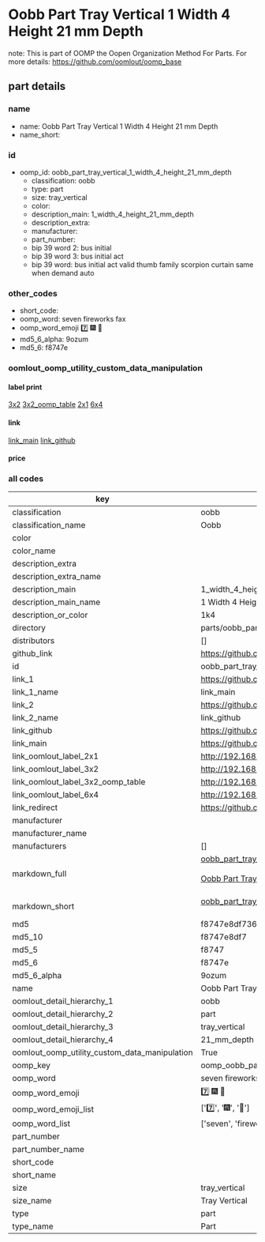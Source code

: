 # Oobb Part Tray Vertical 1 Width 4 Height 21 mm Depth  

note: This is part of OOMP the Oopen Organization Method For Parts. For more details: https://github.com/oomlout/oomp_base

##  part details
  







### name
* name: Oobb Part Tray Vertical 1 Width 4 Height 21 mm Depth
* name_short: 
### id
* oomp_id: oobb_part_tray_vertical_1_width_4_height_21_mm_depth
  * classification: oobb
  * type: part
  * size: tray_vertical
  * color: 
  * description_main: 1_width_4_height_21_mm_depth
  * description_extra: 
  * manufacturer: 
  * part_number: 
  * bip 39 word 2: bus initial
  * bip 39 word 3: bus initial act
  * bip 39 word: bus initial act valid thumb family scorpion curtain same when demand auto

### other_codes
* short_code: 
* oomp_word: seven fireworks fax
* oomp_word_emoji :seven: :fireworks: :fax:
* md5_6_alpha: 9ozum
* md5_6: f8747e






### oomlout_oomp_utility_custom_data_manipulation
#### label print
[3x2](http://192.168.1.245:1112/?label=oomp%209ozum)
[3x2_oomp_table](http://192.168.1.108:1112/?label=oomp%209ozum)
[2x1](http://192.168.1.242:1112/?label=oomp%209ozum)
[6x4](http://192.168.1.55:1112/?label=oomp%209ozum)    

#### link

[link_main](https://github.com/oomlout/oomlout_oomp_version_1_messy/tree/main/parts/oobb_part_tray_vertical_1_width_4_height_21_mm_depth) [link_github](https://github.com/oomlout/oomlout_oomp_version_1_messy/tree/main/parts/oobb_part_tray_vertical_1_width_4_height_21_mm_depth)                             

#### price







### all codes 
| key | value |  
| --- | --- |  
| classification | oobb |  
| classification_name | Oobb |  
| color |  |  
| color_name |  |  
| description_extra |  |  
| description_extra_name |  |  
| description_main | 1_width_4_height_21_mm_depth |  
| description_main_name | 1 Width 4 Height 21 mm Depth |  
| description_or_color | 1k4 |  
| directory | parts/oobb_part_tray_vertical_1_width_4_height_21_mm_depth |  
| distributors | [] |  
| github_link | https://github.com/oomlout/oomlout_oomp_part_src/tree/main/parts/oobb_part_tray_vertical_1_width_4_height_21_mm_depth |  
| id | oobb_part_tray_vertical_1_width_4_height_21_mm_depth |  
| link_1 | https://github.com/oomlout/oomlout_oomp_version_1_messy/tree/main/parts/oobb_part_tray_vertical_1_width_4_height_21_mm_depth |  
| link_1_name | link_main |  
| link_2 | https://github.com/oomlout/oomlout_oomp_version_1_messy/tree/main/parts/oobb_part_tray_vertical_1_width_4_height_21_mm_depth |  
| link_2_name | link_github |  
| link_github | https://github.com/oomlout/oomlout_oomp_version_1_messy/tree/main/parts/oobb_part_tray_vertical_1_width_4_height_21_mm_depth |  
| link_main | https://github.com/oomlout/oomlout_oomp_version_1_messy/tree/main/parts/oobb_part_tray_vertical_1_width_4_height_21_mm_depth |  
| link_oomlout_label_2x1 | http://192.168.1.242:1112/?label=oomp%209ozum |  
| link_oomlout_label_3x2 | http://192.168.1.245:1112/?label=oomp%209ozum |  
| link_oomlout_label_3x2_oomp_table | http://192.168.1.108:1112/?label=oomp%209ozum |  
| link_oomlout_label_6x4 | http://192.168.1.55:1112/?label=oomp%209ozum |  
| link_redirect | https://github.com/oomlout/oomlout_oomp_version_1_messy/tree/main/parts/oobb_part_tray_vertical_1_width_4_height_21_mm_depth |  
| manufacturer |  |  
| manufacturer_name |  |  
| manufacturers | [] |  
| markdown_full | [oobb_part_tray_vertical_1_width_4_height_21_mm_depth](none)<br>[](none)<br>[Oobb Part Tray Vertical 1 Width 4 Height 21 Mm Depth](none)<br><br> |  
| markdown_short | [oobb_part_tray_vertical_1_width_4_height_21_mm_depth](none)<br><br> |  
| md5 | f8747e8df73638254a70bf0c04dcf8f7 |  
| md5_10 | f8747e8df7 |  
| md5_5 | f8747 |  
| md5_6 | f8747e |  
| md5_6_alpha | 9ozum |  
| name | Oobb Part Tray Vertical 1 Width 4 Height 21 mm Depth |  
| oomlout_detail_hierarchy_1 | oobb |  
| oomlout_detail_hierarchy_2 | part |  
| oomlout_detail_hierarchy_3 | tray_vertical |  
| oomlout_detail_hierarchy_4 | 21_mm_depth |  
| oomlout_oomp_utility_custom_data_manipulation | True |  
| oomp_key | oomp_oobb_part_tray_vertical_1_width_4_height_21_mm_depth |  
| oomp_word | seven fireworks fax |  
| oomp_word_emoji | :seven: :fireworks: :fax: |  
| oomp_word_emoji_list | [':seven:', ':fireworks:', ':fax:'] |  
| oomp_word_list | ['seven', 'fireworks', 'fax'] |  
| part_number |  |  
| part_number_name |  |  
| short_code |  |  
| short_name |  |  
| size | tray_vertical |  
| size_name | Tray Vertical |  
| type | part |  
| type_name | Part |  
